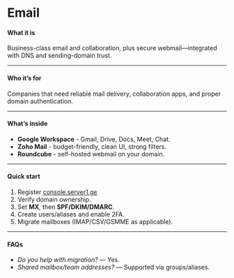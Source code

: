# Email

#### **What it is**

Business-class email and collaboration, plus secure webmail—integrated with DNS and sending-domain trust.

***

#### **Who it’s for**

Companies that need reliable mail delivery, collaboration apps, and proper domain authentication.

***

#### **What’s inside**

* **Google Workspace** - Gmail, Drive, Docs, Meet, Chat.
* **Zoho Mail** - budget-friendly, clean UI, strong filters.
* **Roundcube** - self-hosted webmail on your domain.

***

#### **Quick start**

1. Register [console.server1.ge](https://console.server1.ge/register.php?language=english)
2. Verify domain ownership.
3. Set **MX**, then **SPF/DKIM/DMARC**.
4. Create users/aliases and enable 2FA.
5. Migrate mailboxes (IMAP/CSV/GSMME as applicable).

***

#### **FAQs**

* _Do you help with migration?_ — Yes.
* _Shared mailbox/team addresses?_ — Supported via groups/aliases.
